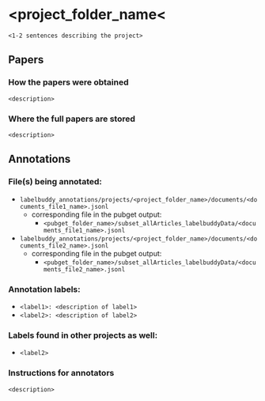 # <project_folder_name<

`<1-2 sentences describing the project>`

## Papers
### How the papers were obtained
`<description>`

### Where the full papers are stored
`<description>`


## Annotations
### File(s) being annotated: 
- `labelbuddy_annotations/projects/<project_folder_name>/documents/<documents_file1_name>.jsonl`
  - corresponding file in the pubget output: 
    - `<pubget_folder_name>/subset_allArticles_labelbuddyData/<documents_file1_name>.jsonl`
- `labelbuddy_annotations/projects/<project_folder_name>/documents/<documents_file2_name>.jsonl`
  - corresponding file in the pubget output: 
    - `<pubget_folder_name>/subset_allArticles_labelbuddyData/<documents_file2_name>.jsonl`
  
### Annotation labels:
- `<label1>: <description of label1>`
- `<label2>: <description of label2>` 

### Labels found in other projects as well:
- `<label2>`

### Instructions for annotators
`<description>`
